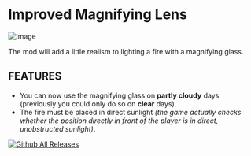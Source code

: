 # Improved Magnifying Lens
![image](https://github.com/user-attachments/assets/a9ef6999-dec5-47a2-8835-430166f507ca)


The mod will add a little realism to lighting a fire with a magnifying glass.

## FEATURES
* You can now use the magnifying glass on **partly cloudy** days (previously you could only do so on **clear** days).
* The fire must be placed in direct sunlight *(the game actually checks whether the position directly in front of the player is in direct, unobstructed sunlight)*.


[![Github All Releases](https://img.shields.io/github/downloads/RomainDeschampsFR/ImprovedMagnifyingLens/total.svg)]()
